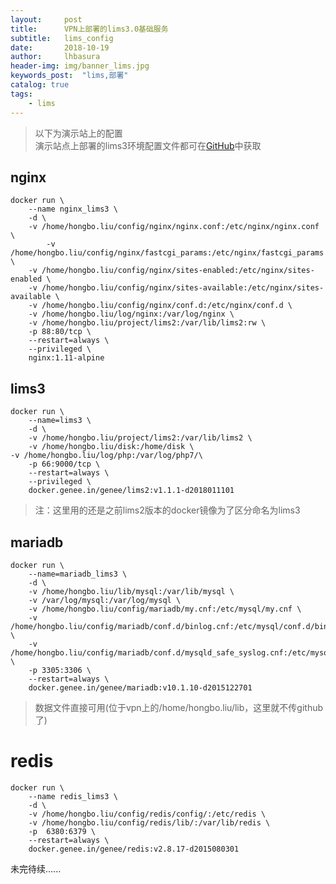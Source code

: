 ```yaml
---
layout:     post
title:      VPN上部署的lims3.0基础服务
subtitle:   lims_config
date:       2018-10-19
author:     lhbasura
header-img: img/banner_lims.jpg
keywords_post:  "lims,部署"
catalog: true
tags:
    - lims  
---
```

>以下为演示站上的配置  
演示站点上部署的lims3环境配置文件都可在[GitHub](https://github.com/lhbasura/lims2-deploy-doc)中获取

## nginx  

```
docker run \
	--name nginx_lims3 \
	-d \
	-v /home/hongbo.liu/config/nginx/nginx.conf:/etc/nginx/nginx.conf \
        -v /home/hongbo.liu/config/nginx/fastcgi_params:/etc/nginx/fastcgi_params \
	-v /home/hongbo.liu/config/nginx/sites-enabled:/etc/nginx/sites-enabled \
	-v /home/hongbo.liu/config/nginx/sites-available:/etc/nginx/sites-available \
	-v /home/hongbo.liu/config/nginx/conf.d:/etc/nginx/conf.d \
	-v /home/hongbo.liu/log/nginx:/var/log/nginx \
	-v /home/hongbo.liu/project/lims2:/var/lib/lims2:rw \
	-p 88:80/tcp \
	--restart=always \
	--privileged \
	nginx:1.11-alpine  
```  

## lims3  

```
docker run \
    --name=lims3 \
    -d \
    -v /home/hongbo.liu/project/lims2:/var/lib/lims2 \
    -v /home/hongbo.liu/disk:/home/disk \
-v /home/hongbo.liu/log/php:/var/log/php7/\
    -p 66:9000/tcp \
    --restart=always \
    --privileged \
    docker.genee.in/genee/lims2:v1.1.1-d2018011101
```  
>注：这里用的还是之前lims2版本的docker镜像为了区分命名为lims3  

## mariadb  

```
docker run \
    --name=mariadb_lims3 \
    -d \
    -v /home/hongbo.liu/lib/mysql:/var/lib/mysql \
    -v /var/log/mysql:/var/log/mysql \
    -v /home/hongbo.liu/config/mariadb/my.cnf:/etc/mysql/my.cnf \
    -v /home/hongbo.liu/config/mariadb/conf.d/binlog.cnf:/etc/mysql/conf.d/binlog.cnf \
    -v /home/hongbo.liu/config/mariadb/conf.d/mysqld_safe_syslog.cnf:/etc/mysql/conf.d/mysqld_safe_syslog.cnf \
    -p 3305:3306 \
    --restart=always \
    docker.genee.in/genee/mariadb:v10.1.10-d2015122701
```
 >数据文件直接可用(位于vpn上的/home/hongbo.liu/lib，这里就不传github了)   
  
# redis 

```
docker run \
    --name redis_lims3 \
    -d \
    -v /home/hongbo.liu/config/redis/config/:/etc/redis \
    -v /home/hongbo.liu/config/redis/lib/:/var/lib/redis \
    -p  6380:6379 \
    --restart=always \
    docker.genee.in/genee/redis:v2.8.17-d2015080301
```

未完待续......